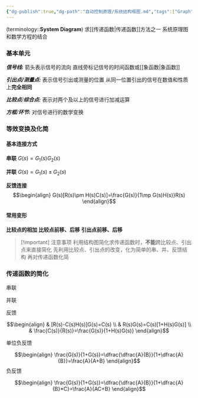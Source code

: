 ```yaml
---
{"dg-publish":true,"dg-path":"自动控制原理/系统结构框图.md","tags":["Graph"],"permalink":"/自动控制原理/系统结构框图/","dgPassFrontmatter":true,"noteIcon":"","created":"2024-05-21T15:20:28.611+08:00","updated":"2024-08-31T15:27:26.127+08:00"}
---
```


(terminology::**System  Diagram**)
求[[传递函数\|传递函数]]方法之一
系统原理图和数学方程的结合

### 基本单元
***信号线:***
箭头表示信号的流向
直线旁标记信号的时间函数或[[象函数\|象函数]]

***引出点/测量点:***
表示信号引出或测量的位置
从同一位置引出的信号在数值和性质上**完全相同**

***比较点**/**综合点:***
表示对两个及以上的信号进行加减运算

***方框**/**环节:***
对信号进行的数学变换

### 等效变换及化简
#### 基本连接方式
**串联**
$G(s)=G_{1}(s)G_{2}(s)$

**并联**
$G(s)=G_{1}(s)\pm G_{2}(s)$

**反馈连接**
$$\begin{align}
G(s)[R(s)\pm H(s)C(s)]=\frac{G(s)}{1\mp G(s)H(s)}R(s)
\end{align}$$

#### 常用变形
**比较点的相加**
**比较点前移、后移**
**引出点前移、后移**

>[!important] 注意事项
>利用结构图简化求传递函数时，**不能**跨比较点、引出点来直接简化
>先利用比较点、引出点的改变，化为简单的串、并、反馈结构
>再对传递函数化简

### 传递函数的简化

串联

并联

反馈


$$\begin{align}
 & [R(s)-C(s)H(s)]G(s)=C(s) \\
 & R(s)G(s)=C(s)[1+H(s)G(s)] \\
 & \frac{C(s)}{R(s)}=\frac{G(s)}{1+H(s)G(s)}
\end{align}$$

单位负反馈

$$\begin{align}
\frac{G(s)}{1+G(s)}=\dfrac{\dfrac{A}{B}}{1+\dfrac{A}{B}}=\frac{A}{A+B}
\end{align}$$
负反馈

$$\begin{align}
\frac{G(s)}{1+G(s)}=\dfrac{\dfrac{A}{B}}{1+\dfrac{A}{B}*C}=\frac{A}{AC+B}
\end{align}$$
